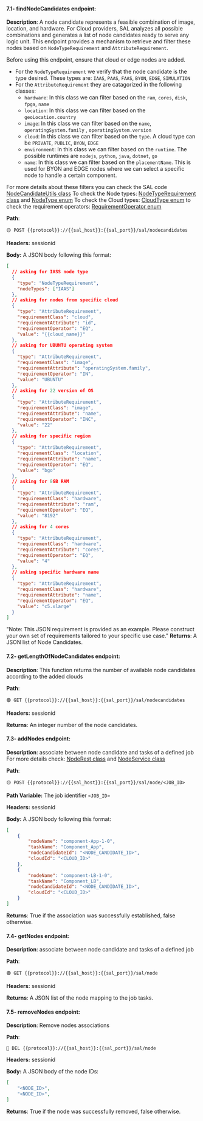 #### 7.1- findNodeCandidates endpoint:

**Description**:
A node candidate represents a feasible combination of image, location, and hardware. For Cloud providers, SAL analyzes all possible combinations and generates a list of node candidates ready to serve any logic unit. This endpoint provides a mechanism to retrieve and filter these nodes based on `NodeTypeRequirement` and `AttributeRequirement`. 

Before using this endpoint, ensure that cloud or edge nodes are added.

*   For the `NodeTypeRequirement` we verify that the node candidate is the type desired. These types are: `IAAS`, `PAAS`, `FAAS`, `BYON`, `EDGE`, `SIMULATION`
*   For the `AttributeRequirement` they are catagorized in the following classes:
    *   `hardware`: In this class we can filter based on the `ram`, `cores`, `disk`, `fpga`, `name`
    *   `location`: In this class we can filter based on the `geoLocation.country`
    *   `image`: In this class we can filter based on the `name`, `operatingSystem.family` , `operatingSystem.version`
    *   `cloud`: In this class we can filter based on the `type`. A cloud type can be `PRIVATE`, `PUBLIC`, `BYON`, `EDGE`
    *   `environment`: In this class we can filter based on the `runtime`. The possible runtimes are `nodejs`, `python`, `java`, `dotnet`, `go`
    *   `name`: In this class we can filter based on the `placementName`. This is used for BYON and EDGE nodes where we can select a specific node to handle a certain component.

For more details about these filters you can check the SAL code [NodeCandidateUtils class](https://github.com/ow2-proactive/scheduling-abstraction-layer/blob/master/sal-service/src/main/java/org/ow2/proactive/sal/service/nc/NodeCandidateUtils.java) To check the Node types: [NodeTypeRequirement class](https://github.com/ow2-proactive/scheduling-abstraction-layer/blob/master/sal-common/src/main/java/org/ow2/proactive/sal/model/NodeTypeRequirement.java) and [NodeType enum](https://github.com/ow2-proactive/scheduling-abstraction-layer/blob/master/sal-common/src/main/java/org/ow2/proactive/sal/model/NodeType.java) To check the Cloud types: [CloudType enum](https://github.com/ow2-proactive/scheduling-abstraction-layer/blob/master/sal-common/src/main/java/org/ow2/proactive/sal/model/CloudType.java) to check the requirement operators: [RequirementOperator enum](https://github.com/ow2-proactive/scheduling-abstraction-layer/blob/master/sal-common/src/main/java/org/ow2/proactive/sal/model/RequirementOperator.java)

**Path**:

```url
🟡 POST {{protocol}}://{{sal_host}}:{{sal_port}}/sal/nodecandidates
```

**Headers:** sessionid

**Body:** A JSON body following this format:

```json
[
  // asking for IASS node type
  {
    "type": "NodeTypeRequirement",
    "nodeTypes": ["IAAS"]
  },
  // asking for nodes from specific cloud
  {
    "type": "AttributeRequirement",
    "requirementClass": "cloud",
    "requirementAttribute": "id",
    "requirementOperator": "EQ",
    "value": "{{cloud_name}}"
  },
  // asking for UBUNTU operating system
  {
    "type": "AttributeRequirement",
    "requirementClass": "image",
    "requirementAttribute": "operatingSystem.family",
    "requirementOperator": "IN",
    "value": "UBUNTU"
  },
  // asking for 22 version of OS
  {
    "type": "AttributeRequirement",
    "requirementClass": "image",
    "requirementAttribute": "name",
    "requirementOperator": "INC",
    "value": "22"
  },
  // asking for specific region
  {
    "type": "AttributeRequirement",
    "requirementClass": "location",
    "requirementAttribute": "name",
    "requirementOperator": "EQ",
    "value": "bgo"
  },
  // asking for 8GB RAM
  {
    "type": "AttributeRequirement",
    "requirementClass": "hardware",
    "requirementAttribute": "ram",
    "requirementOperator": "EQ",
    "value": "8192"
  },
  // asking for 4 cores
  {
    "type": "AttributeRequirement",
    "requirementClass": "hardware",
    "requirementAttribute": "cores",
    "requirementOperator": "EQ",
    "value": "4"
  },
  // asking specific hardware name
  {
    "type": "AttributeRequirement",
    "requirementClass": "hardware",
    "requirementAttribute": "name",
    "requirementOperator": "EQ",
    "value": "c5.xlarge"
  }
]
```
"Note: This JSON requirement is provided as an example. Please construct your own set of requirements tailored to your specific use case."
**Returns**: A JSON list of Node Candidates.

#### 7.2- getLengthOfNodeCandidates endpoint:

**Description**: This function returns the number of available node candidates according to the added clouds

**Path**:

```url
🟢 GET {{protocol}}://{{sal_host}}:{{sal_port}}/sal/nodecandidates
```

**Headers:** sessionid

**Returns**: An integer number of the node candidates.

#### 7.3- addNodes endpoint:

**Description**: associate between node candidate and tasks of a defined job For more details check: [NodeRest class](https://github.com/ow2-proactive/scheduling-abstraction-layer/blob/master/sal-service/src/main/java/org/ow2/proactive/sal/service/rest/NodeRest.java) and [NodeService class](https://github.com/ow2-proactive/scheduling-abstraction-layer/blob/master/sal-service/src/main/java/org/ow2/proactive/sal/service/service/NodeService.java)

**Path**:

```url
🟡 POST {{protocol}}://{{sal_host}}:{{sal_port}}/sal/node/<JOB_ID>
```

**Path Variable:** The job identifier `<JOB_ID>`

**Headers:** sessionid

**Body:** A JSON body following this format:

```json
[
    {
        "nodeName": "component-App-1-0",
        "taskName": "Component_App",
        "nodeCandidateId": "<NODE_CANDIDATE_ID>",
        "cloudId": "<CLOUD_ID>"
    },
    {
        "nodeName": "component-LB-1-0",
        "taskName": "Component_LB",
        "nodeCandidateId": "<NODE_CANDIDATE_ID>",
        "cloudId": "<CLOUD_ID>"
    }
]
```

**Returns**: True if the association was successfully established, false otherwise.

#### 7.4- getNodes endpoint:

**Description**: associate between node candidate and tasks of a defined job

**Path**:

```url
🟢 GET {{protocol}}://{{sal_host}}:{{sal_port}}/sal/node
```

**Headers:** sessionid

**Returns**: A JSON list of the node mapping to the job tasks.

#### 7.5- removeNodes endpoint:

**Description**: Remove nodes associations

**Path**:

```url
🔴 DEL {{protocol}}://{{sal_host}}:{{sal_port}}/sal/node
```

**Headers:** sessionid

**Body:** A JSON body of the node IDs:

```json
[
    "<NODE_ID>",
    "<NODE_ID>",
]
```

**Returns**: True if the node was successfully removed, false otherwise.
